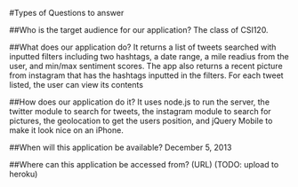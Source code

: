#Types of Questions to answer

##Who is the target audience for our application?
The class of CSI120.

##What does our application do?
It returns a list of tweets searched with inputted filters including two hashtags, a date range, a mile readius from the user, and min/max sentiment scores. The app also returns a recent picture from instagram that has the hashtags inputted in the filters. For each tweet listed, the user can view its contents 

##How does our application do it?
It uses node.js to run the server, the twitter module to search for tweets, the instagram module to search for pictures, the geolocation to get the users position, and jQuery Mobile to make it look nice on an iPhone.

##When will this application be available?
December 5, 2013

##Where can this application be accessed from? (URL)
(TODO: upload to heroku)
